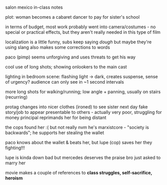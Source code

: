 salon mexico in-class notes

plot: woman becomes a cabaret dancer to pay for sister's school

in terms of budget, most work probably went into camera/costumes - no special or practical effects, but they aren't really needed in this type of film

localization is a little funny, subs keep saying *dough* but maybe they're using slang
also makes some corrections to words

paco (pimp) seems unforgiving and uses threats to get his way

cool use of long shots; showing onlookers to the main cast

lighting in bedroom scene: flashing light -> dark, creates suspense, sense of urgency?
audience can only see in ~1 second intervals

more long shots for walking/running; low angle + panning, usually on stairs (recurring)

protag changes into nicer clothes (ironed) to see sister next day
fake story/job to appear presentable to others - actually very poor, struggling for money
principal reprimands her for being distant

the cops found her :( but not really
nvm he's marxistcore - "society is backwards"; he supports her stealing the wallet

paco knows about the wallet & beats her, but lupe (cop) saves her
they fighting!!!

lupe is kinda down bad but mercedes deserves the praise
bro just asked to marry her

movie makes a couple of references to **class struggles, self-sacrifice, heroism**